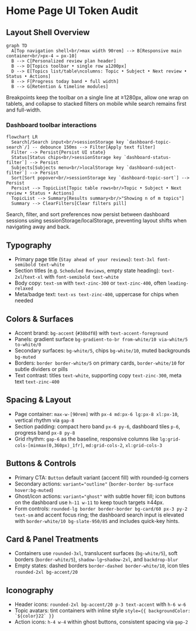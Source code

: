 ﻿# Home Page UI Token Audit

## Layout Shell Overview

```mermaid
graph TD
  A[Top navigation shell<br/>max width 90rem] --> B[Responsive main container<br/>px-4 → px-10]
  B --> C[Personalized review plan header]
  B --> D[Topics toolbar • single row ≥1200px]
  D --> E[Topics list/table\ncolumns: Topic • Subject • Next review • Status • Actions]
  B --> F[Progress today band • full width]
  B --> G[Retention & timeline modules]
```

Breakpoints keep the toolbar on a single line at ≥1280px, allow one wrap on tablets, and collapse to stacked filters on mobile while search remains first and full-width.

### Dashboard toolbar interactions

```mermaid
flowchart LR
  Search[/Search input<br/>sessionStorage key `dashboard-topic-search`/] -- debounce 150ms --> Filter[Apply text filter]
  Filter --> Persist{Persist UI state}
  Status[Status chips<br/>sessionStorage key `dashboard-status-filter`] --> Persist
  Subjects[Subjects menu<br/>localStorage key `dashboard-subject-filter`] --> Persist
  Sort[Sort popover<br/>sessionStorage key `dashboard-topic-sort`] --> Persist
  Persist --> TopicList[Topic table rows<br/>Topic • Subject • Next review • Status • Actions]
  TopicList --> Summary[Results summary<br/>"Showing n of m topics"]
  Summary --> ClearFilters[Clear filters pill]
```

Search, filter, and sort preferences now persist between dashboard sessions using sessionStorage/localStorage, preventing layout shifts when navigating away and back.

## Typography
- Primary page title (`Stay ahead of your reviews`): `text-3xl font-semibold text-white`
- Section titles (e.g. `Scheduled Reviews`, empty state heading): `text-2xl`/`text-xl` with `font-semibold text-white`
- Body copy: `text-sm` with `text-zinc-300` or `text-zinc-400`, often `leading-relaxed`
- Meta/badge text: `text-xs text-zinc-400`, uppercase for chips when needed

## Colors & Surfaces
- Accent brand: `bg-accent` (`#38bdf8`) with `text-accent-foreground`
- Panels: gradient surface `bg-gradient-to-br from-white/10 via-white/5 to-white/0`
- Secondary surfaces: `bg-white/5`, chips `bg-white/10`, muted backgrounds `bg-muted`
- Borders: `border border-white/5` on primary cards, `border-white/10` for subtle dividers or pills
- Text contrast: titles `text-white`, supporting copy `text-zinc-300`, meta text `text-zinc-400`

## Spacing & Layout
- Page container: `max-w-[90rem]` with `px-4 md:px-6 lg:px-8 xl:px-10`, vertical rhythm via `gap-8`
- Section padding: compact hero band `px-6 py-6`, dashboard tiles `p-6`, progress band `px-8 py-8`
- Grid rhythm: `gap-6` as the baseline, responsive columns like `lg:grid-cols-[minmax(0,360px)_1fr]`, `md:grid-cols-2`, `xl:grid-cols-3`

## Buttons & Controls
- Primary CTA: `Button` default variant (accent fill) with rounded-lg corners
- Secondary actions: `variant="outline"` (`border-border bg-surface hover:bg-muted`)
- Ghost/icon actions: `variant="ghost"` with subtle hover fill; icon buttons on the dashboard use `h-11 w-11` to keep touch targets ≥44px.
- Form controls: `rounded-lg border border-border bg-card/60 px-3 py-2 text-sm` and accent focus ring; the dashboard search input is elevated with `border-white/10 bg-slate-950/85` and includes quick-key hints.

## Card & Panel Treatments
- Containers use `rounded-3xl`, translucent surfaces (`bg-white/5`), soft borders (`border-white/5`), `shadow-lg`–`shadow-2xl`, and `backdrop-blur`
- Empty states: dashed borders `border-dashed border-white/10`, icon tiles `rounded-2xl bg-accent/20`

## Iconography
- Header icons: `rounded-2xl bg-accent/20 p-3 text-accent` with `h-6 w-6`
- Topic avatars: tint containers with inline style ``style={{ backgroundColor: `${color}22` }}``
- Action icons: `h-4 w-4` within ghost buttons, consistent spacing via `gap-2`
